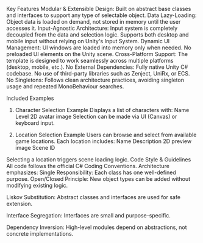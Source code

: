Key Features
Modular & Extensible Design: Built on abstract base classes and interfaces to support any type of selectable object.
Data Lazy-Loading: Object data is loaded on demand, not stored in memory until the user accesses it.
Input-Agnostic Architecture: Input system is completely decoupled from the data and selection logic. Supports both desktop and mobile input without relying on Unity's Input System.
Dynamic UI Management: UI windows are loaded into memory only when needed. No preloaded UI elements on the Unity scene.
Cross-Platform Support: The template is designed to work seamlessly across multiple platforms (desktop, mobile, etc.).
No External Dependencies: Fully native Unity C# codebase. No use of third-party libraries such as Zenject, UniRx, or ECS.
No Singletons: Follows clean architecture practices, avoiding singleton usage and repeated MonoBehaviour searches.

Included Examples
1. Character Selection Example
Displays a list of characters with:
Name
Level
2D avatar image
Selection can be made via UI (Canvas) or keyboard input.

2. Location Selection Example
Users can browse and select from available game locations.
Each location includes:
Name
Description
2D preview image
Scene ID

Selecting a location triggers scene loading logic.
Code Style & Guidelines
All code follows the official C# Coding Conventions.
Architecture emphasizes:
Single Responsibility: Each class has one well-defined purpose.
Open/Closed Principle: New object types can be added without modifying existing logic.

Liskov Substitution: Abstract classes and interfaces are used for safe extension.

Interface Segregation: Interfaces are small and purpose-specific.

Dependency Inversion: High-level modules depend on abstractions, not concrete implementations.
